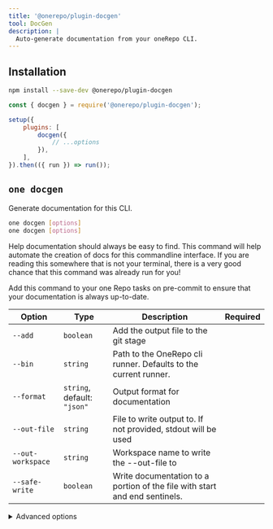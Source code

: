 ```yaml
---
title: '@onerepo/plugin-docgen'
tool: DocGen
description: |
  Auto-generate documentation from your oneRepo CLI.
---
```


## Installation

```sh
npm install --save-dev @onerepo/plugin-docgen
```

```js {1,5-7}
const { docgen } = require('@onerepo/plugin-docgen');

setup({
	plugins: [
		docgen({
			// ...options
		}),
	],
}).then(({ run }) => run());
```

<!-- start-onerepo-sentinel -->

## `one docgen`

Generate documentation for this CLI.

```sh
one docgen [options]
one docgen [options]
```

Help documentation should always be easy to find. This command will help automate the creation of docs for this commandline interface. If you are reading this somewhere that is not your terminal, there is a very good chance that this command was already run for you!

Add this command to your one Repo tasks on pre-commit to ensure that your documentation is always up-to-date.

| Option            | Type                        | Description                                                                | Required |
| ----------------- | --------------------------- | -------------------------------------------------------------------------- | -------- |
| `--add`           | `boolean`                   | Add the output file to the git stage                                       |          |
| `--bin`           | `string`                    | Path to the OneRepo cli runner. Defaults to the current runner.            |          |
| `--format`        | `string`, default: `"json"` | Output format for documentation                                            |          |
| `--out-file`      | `string`                    | File to write output to. If not provided, stdout will be used              |          |
| `--out-workspace` | `string`                    | Workspace name to write the --out-file to                                  |          |
| `--safe-write`    | `boolean`                   | Write documentation to a portion of the file with start and end sentinels. |          |

<details>

<summary>Advanced options</summary>

| Option      | Type     | Description                                              | Required |
| ----------- | -------- | -------------------------------------------------------- | -------- |
| `--command` | `string` | Start at the given command, skip the root and any others |          |

</details>

<!-- end-onerepo-sentinel -->
